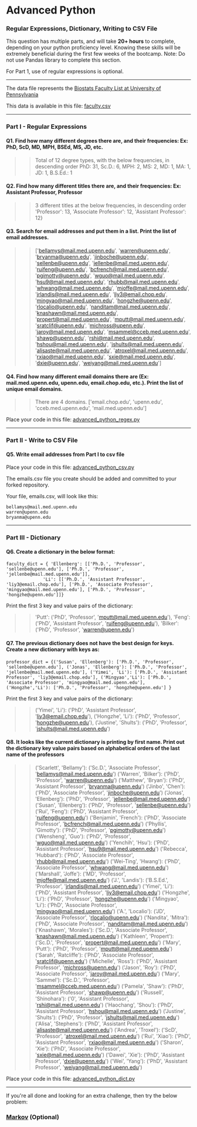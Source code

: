 # Advanced Python    

### Regular Expressions, Dictionary, Writing to CSV File  

This question has multiple parts, and will take **20+ hours** to complete, depending on your python proficiency level.  Knowing these skills will be extremely beneficial during the first few weeks of the bootcamp.  Note:  Do not use Pandas library to complete this section.  

For Part 1, use of regular expressions is optional.  

---

The data file represents the [Biostats Faculty List at University of Pennsylvania](http://www.med.upenn.edu/cceb/biostat/faculty.shtml)

This data is available in this file:  [faculty.csv](python/faculty.csv)

--- 

### Part I - Regular Expressions  


#### Q1. Find how many different degrees there are, and their frequencies: Ex:  PhD, ScD, MD, MPH, BSEd, MS, JD, etc.

>> Total of 12 degree types, with the below frequencies, in descending order
PhD: 31, Sc.D.: 6, MPH: 2, MS: 2, MD: 1, MA: 1, JD: 1, B.S.Ed.: 1



#### Q2. Find how many different titles there are, and their frequencies:  Ex:  Assistant Professor, Professor

>> 3 different titles at the below frequencies, in descending order
'Professor': 13, 'Associate Professor': 12, 'Assistant Professor': 12}


#### Q3. Search for email addresses and put them in a list.  Print the list of email addresses.

>> ['bellamys@mail.med.upenn.edu', 'warren@upenn.edu', 'bryanma@upenn.edu', 'jinboche@upenn.edu', 'sellenbe@upenn.edu', 'jellenbe@mail.med.upenn.edu', 'ruifeng@upenn.edu', 'bcfrench@mail.med.upenn.edu', 'pgimotty@upenn.edu', 'wguo@mail.med.upenn.edu', 'hsu9@mail.med.upenn.edu', 'rhubb@mail.med.upenn.edu', 'whwang@mail.med.upenn.edu', 'mjoffe@mail.med.upenn.edu', 'jrlandis@mail.med.upenn.edu', 'liy3@email.chop.edu', 'mingyao@mail.med.upenn.edu', 'hongzhe@upenn.edu', 'rlocalio@upenn.edu', 'nanditam@mail.med.upenn.edu', 'knashawn@mail.med.upenn.edu', 'propert@mail.med.upenn.edu', 'mputt@mail.med.upenn.edu', 'sratclif@upenn.edu', 'michross@upenn.edu', 'jaroy@mail.med.upenn.edu', 'msammel@cceb.med.upenn.edu', 'shawp@upenn.edu', 'rshi@mail.med.upenn.edu', 'hshou@mail.med.upenn.edu', 'jshults@mail.med.upenn.edu', 'alisaste@mail.med.upenn.edu', 'atroxel@mail.med.upenn.edu', 'rxiao@mail.med.upenn.edu', 'sxie@mail.med.upenn.edu', 'dxie@upenn.edu', 'weiyang@mail.med.upenn.edu']


#### Q4. Find how many different email domains there are (Ex:  mail.med.upenn.edu, upenn.edu, email.chop.edu, etc.).  Print the list of unique email domains.

>> There are 4 domains.
['email.chop.edu', 'upenn.edu', 'cceb.med.upenn.edu', 'mail.med.upenn.edu']

Place your code in this file: [advanced_python_regex.py](python/advanced_python_regex.py)

---

### Part II - Write to CSV File

#### Q5.  Write email addresses from Part I to csv file

Place your code in this file: [advanced_python_csv.py](python/advanced_python_csv.py)

The emails.csv file you create should be added and committed to your forked repository.

Your file, emails.csv, will look like this:
```
bellamys@mail.med.upenn.edu
warren@upenn.edu
bryanma@upenn.edu
```

---

### Part III - Dictionary

#### Q6.  Create a dictionary in the below format:
```
faculty_dict = { 'Ellenberg': [['Ph.D.', 'Professor', 'sellenbe@upenn.edu'], ['Ph.D.', 'Professor', 'jellenbe@mail.med.upenn.edu']],
              'Li': [['Ph.D.', 'Assistant Professor', 'liy3@email.chop.edu'], ['Ph.D.', 'Associate Professor', 'mingyao@mail.med.upenn.edu'], ['Ph.D.', 'Professor', 'hongzhe@upenn.edu']]}
```
Print the first 3 key and value pairs of the dictionary:

>> 'Putt': ('PhD', 'Professor', 'mputt@mail.med.upenn.edu'), 'Feng': ('PhD', 'Assistant Professor', 'ruifeng@upenn.edu'), 'Bilker': ('PhD', 'Professor', 'warren@upenn.edu')

#### Q7.  The previous dictionary does not have the best design for keys.  Create a new dictionary with keys as:

```
professor_dict = {('Susan', 'Ellenberg'): ['Ph.D.', 'Professor', 'sellenbe@upenn.edu'], ('Jonas', 'Ellenberg'): ['Ph.D.', 'Professor', 'jellenbe@mail.med.upenn.edu'], ('Yimei', 'Li'): ['Ph.D.', 'Assistant Professor', 'liy3@email.chop.edu'], ('Mingyao','Li'): ['Ph.D.', 'Associate Professor', 'mingyao@mail.med.upenn.edu'], ('Hongzhe','Li'): ['Ph.D.', 'Professor', 'hongzhe@upenn.edu'] }
```

Print the first 3 key and value pairs of the dictionary:

>> ('Yimei', 'Li'): ('PhD', 'Assistant Professor', 'liy3@email.chop.edu'), ('Hongzhe', 'Li'): ('PhD', 'Professor', 'hongzhe@upenn.edu'), ('Justine', 'Shults'): ('PhD', 'Professor', 'jshults@mail.med.upenn.edu')

#### Q8.  It looks like the current dictionary is printing by first name.  Print out the dictionary key value pairs based on alphabetical orders of the last name of the professors

>> ('Scarlett', 'Bellamy'): ('Sc.D.', 'Associate Professor', 'bellamys@mail.med.upenn.edu')
('Warren', 'Bilker'): ('PhD', 'Professor', 'warren@upenn.edu')
('Matthew', 'Bryan'): ('PhD', 'Assistant Professor', 'bryanma@upenn.edu')
('Jinbo', 'Chen'): ('PhD', 'Associate Professor', 'jinboche@upenn.edu')
('Jonas', 'Ellenberg'): ('PhD', 'Professor', 'jellenbe@mail.med.upenn.edu')
('Susan', 'Ellenberg'): ('PhD', 'Professor', 'sellenbe@upenn.edu')
('Rui', 'Feng'): ('PhD', 'Assistant Professor', 'ruifeng@upenn.edu')
('Benjamin', 'French'): ('PhD', 'Associate Professor', 'bcfrench@mail.med.upenn.edu')
('Phyllis', 'Gimotty'): ('PhD', 'Professor', 'pgimotty@upenn.edu')
('Wensheng', 'Guo'): ('PhD', 'Professor', 'wguo@mail.med.upenn.edu')
('Yenchih', 'Hsu'): ('PhD', 'Assistant Professor', 'hsu9@mail.med.upenn.edu')
('Rebecca', 'Hubbard'): ('PhD', 'Associate Professor', 'rhubb@mail.med.upenn.edu')
('Wei-Ting', 'Hwang'): ('PhD', 'Associate Professor', 'whwang@mail.med.upenn.edu')
('Marshall', 'Joffe'): ('MD', 'Professor', 'mjoffe@mail.med.upenn.edu')
('J.', 'Landis'): ('B.S.Ed.', 'Professor', 'jrlandis@mail.med.upenn.edu')
('Yimei', 'Li'): ('PhD', 'Assistant Professor', 'liy3@email.chop.edu')
('Hongzhe', 'Li'): ('PhD', 'Professor', 'hongzhe@upenn.edu')
('Mingyao', 'Li'): ('PhD', 'Associate Professor', 'mingyao@mail.med.upenn.edu')
('A.', 'Localio'): ('JD', 'Associate Professor', 'rlocalio@upenn.edu')
('Nandita', 'Mitra'): ('PhD', 'Associate Professor', 'nanditam@mail.med.upenn.edu')
('Knashawn', 'Morales'): ('Sc.D.', 'Associate Professor', 'knashawn@mail.med.upenn.edu')
('Kathleen', 'Propert'): ('Sc.D.', 'Professor', 'propert@mail.med.upenn.edu')
('Mary', 'Putt'): ('PhD', 'Professor', 'mputt@mail.med.upenn.edu')
('Sarah', 'Ratcliffe'): ('PhD', 'Associate Professor', 'sratclif@upenn.edu')
('Michelle', 'Ross'): ('PhD', 'Assistant Professor', 'michross@upenn.edu')
('Jason', 'Roy'): ('PhD', 'Associate Professor', 'jaroy@mail.med.upenn.edu')
('Mary', 'Sammel'): ('Sc.D.', 'Professor', 'msammel@cceb.med.upenn.edu')
('Pamela', 'Shaw'): ('PhD', 'Assistant Professor', 'shawp@upenn.edu')
('Russell', 'Shinohara'): ('0', 'Assistant Professor', 'rshi@mail.med.upenn.edu')
('Haochang', 'Shou'): ('PhD', 'Assistant Professor', 'hshou@mail.med.upenn.edu')
('Justine', 'Shults'): ('PhD', 'Professor', 'jshults@mail.med.upenn.edu')
('Alisa', 'Stephens'): ('PhD', 'Assistant Professor', 'alisaste@mail.med.upenn.edu')
('Andrea', 'Troxel'): ('ScD', 'Professor', 'atroxel@mail.med.upenn.edu')
('Rui', 'Xiao'): ('PhD', 'Assistant Professor', 'rxiao@mail.med.upenn.edu')
('Sharon', 'Xie'): ('PhD', 'Associate Professor', 'sxie@mail.med.upenn.edu')
('Dawei', 'Xie'): ('PhD', 'Assistant Professor', 'dxie@upenn.edu')
('Wei', 'Yang'): ('PhD', 'Assistant Professor', 'weiyang@mail.med.upenn.edu')

Place your code in this file: [advanced_python_dict.py](python/advanced_python_dict.py)

--- 

If you're all done and looking for an extra challenge, then try the below problem:  

### [Markov](python/markov.py) (Optional)

